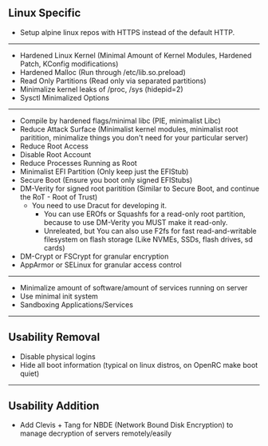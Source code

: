 ## Linux Specific
- Setup alpine linux repos with HTTPS instead of the default HTTP.

---

- Hardened Linux Kernel (Minimal Amount of Kernel Modules, Hardened Patch, KConfig modifications)
- Hardened Malloc (Run through /etc/lib.so.preload)
- Read Only Partitions (Read only via separated partitions)
- Minimalize kernel leaks of /proc, /sys (hidepid=2)
- Sysctl Minimalized Options

---

- Compile by hardened flags/minimal libc (PIE, minimalist Libc)
- Reduce Attack Surface (Minimalist kernel modules, minimalist root paritition, minimalize things you don't need for your particular server)
- Reduce Root Access
- Disable Root Account
- Reduce Processes Running as Root
- Minimalist EFI Partition (Only keep just the EFIStub)
- Secure Boot (Ensure you boot only signed EFIStubs)
- DM-Verity for signed root paritition (Similar to Secure Boot, and continue the RoT - Root of Trust)
  - You need to use Dracut for developing it.
    - You can use EROfs or Squashfs for a read-only root partition, because to use DM-Verity you MUST make it read-only.
    - Unreleated, but You can also use F2fs for fast read-and-writable filesystem on flash storage (Like NVMEs, SSDs, flash drives, sd cards) 
- DM-Crypt or FSCrypt for granular encryption
- AppArmor or SELinux for granular access control

---

- Minimalize amount of software/amount of services running on server
- Use minimal init system
- Sandboxing Applications/Services

---

## Usability Removal
- Disable physical logins
- Hide all boot information (typical on linux distros, on OpenRC make boot quiet)

---

## Usability Addition
- Add Clevis + Tang for NBDE (Network Bound Disk Encryption) to manage decryption of servers remotely/easily
